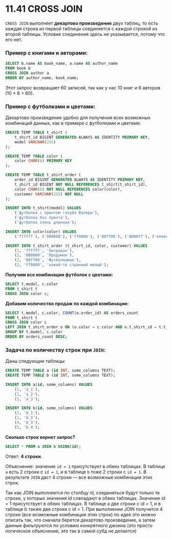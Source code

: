# 11.41 CROSS JOIN

`CROSS JOIN` выполняет **декартово произведение** двух таблиц, то есть каждая строка из первой таблицы соединяется с каждой строкой из второй таблицы. Условие соединения здесь не указывается, потому что его нет.

### Пример с книгами и авторами:

```sql
SELECT b.name AS book_name, a.name AS author_name
FROM book b
CROSS JOIN author a
ORDER BY author_name, book_name;
```

Этот запрос возвращает 60 записей, так как у нас 10 книг и 6 авторов (10 * 6 = 60).

### Пример с футболками и цветами:

Декартово произведение удобно для получения всех возможных комбинаций данных, как в примере с футболками и цветами:

```sql
CREATE TEMP TABLE t_shirt (
    t_shirt_id BIGINT GENERATED ALWAYS AS IDENTITY PRIMARY KEY,
    model VARCHAR(255)
);

CREATE TEMP TABLE color (
    color CHAR(6) PRIMARY KEY
);

CREATE TEMP TABLE t_shirt_order (
    order_id BIGINT GENERATED ALWAYS AS IDENTITY PRIMARY KEY,
    t_shirt_id BIGINT NOT NULL REFERENCES t_shirt(t_shirt_id),
    color CHAR(6) NOT NULL REFERENCES color(color),
    customer VARCHAR(255) NOT NULL
);

INSERT INTO t_shirt(model) VALUES
    ('футболка с принтом голубя Валеры'),
    ('футболка без принта'),
    ('футболка очень длинная');

INSERT INTO color(color) VALUES
    ('ffffff'), ('000000'), ('ff0000'), ('00ff00'), ('0000ff'), ('eeeeee');

INSERT INTO t_shirt_order (t_shirt_id, color, customer) VALUES
    (1, 'ffffff', 'Хитрован'),
    (2, '000000', 'Продуман'),
    (2, '00ff00', 'Футболкоман'),
    (2, 'ff0000', 'какой-то странный малый');
```

**Получим все комбинации футболок с цветами:**

```sql
SELECT t.model, c.color
FROM t_shirt t
CROSS JOIN color c;
```

**Добавим количество продаж по каждой комбинации:**

```sql
SELECT t.model, c.color, COUNT(o.order_id) AS orders_count
FROM t_shirt t
CROSS JOIN color c
LEFT JOIN t_shirt_order o ON (o.color = c.color AND o.t_shirt_id = t.t_shirt_id)
GROUP BY t.model, c.color
ORDER BY orders_count DESC;
```

### Задача по количеству строк при `JOIN`:

Даны следующие таблицы:

```sql
CREATE TEMP TABLE a (id INT, some_columns TEXT);
CREATE TEMP TABLE b (id INT, some_columns TEXT);

INSERT INTO a(id, some_columns) VALUES
    (1, 'a_1'),
    (1, 'a_2'),
    (3, 'a_3');

INSERT INTO b(id, some_columns) VALUES
    (1, 'b_1'),
    (1, 'b_2'),
    (4, 'b_3'),
    (5, 'b_4');
```

**Сколько строк вернет запрос?**

```sql
SELECT * FROM a JOIN b USING(id);
```

Ответ: **4 строки**.

Объяснение: значение `id = 1` присутствует в обеих таблицах. В таблице `a` есть 2 строки с `id = 1`, и в таблице `b` тоже 2 строки с `id = 1`. В результате `JOIN` даст 4 строки — все возможные комбинации этих строк.

Так как JOIN выполняется по столбцу id, соединяться будут только те строки, у которых значения id совпадают в обеих таблицах.
Значение id = 1 присутствует в обеих таблицах. В таблице a две строки с id = 1, и в таблице b также две строки с id = 1.
При выполнении JOIN получится 4 строки (все возможные комбинации этих строк)
по идее это можно описать так, что сначала берется декартово произведение, а затем данные фильтруются по условию конкретного джоина (это просто логическое объяснение, это так в самой субд не делается)